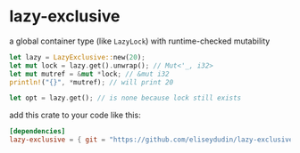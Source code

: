 # lazy-exclusive
a global container type (like `LazyLock`) with runtime-checked mutability
```rust
let lazy = LazyExclusive::new(20);
let mut lock = lazy.get().unwrap(); // Mut<'_, i32>
let mut mutref = &mut *lock; // &mut i32
println!("{}", *mutref); // will print 20

let opt = lazy.get(); // is none because lock still exists
```
add this crate to your code like this:
```toml
[dependencies]
lazy-exclusive = { git = "https://github.com/eliseydudin/lazy-exclusive.git" }
```
